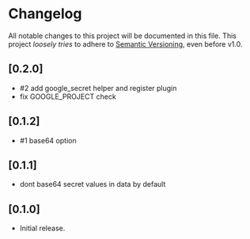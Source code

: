 # Changelog

All notable changes to this project will be documented in this file.
This project *loosely tries* to adhere to [Semantic Versioning](http://semver.org/), even before v1.0.

## [0.2.0]
- #2 add google_secret helper and register plugin
- fix GOOGLE_PROJECT check

## [0.1.2]
- #1 base64 option

## [0.1.1]
- dont base64 secret values in data by default

## [0.1.0]
- Initial release.
